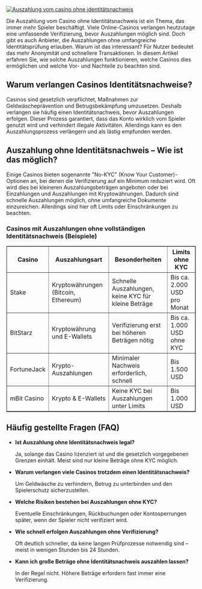 [![Auszahlung vom casino ohne identitätsnachweis](https://123-caf.pages.dev/gitsignup.png)](https://vrmoo.ru/Bt82HjjY)

<div>     <p>Die Auszahlung vom Casino ohne Identitätsnachweis ist ein Thema, das immer mehr Spieler beschäftigt. Viele Online-Casinos verlangen heutzutage eine umfassende Verifizierung, bevor Auszahlungen möglich sind. Doch gibt es auch Anbieter, die Auszahlungen ohne umfangreiche Identitätsprüfung erlauben. Warum ist das interessant? Für Nutzer bedeutet das mehr Anonymität und schnellere Transaktionen. In diesem Artikel erfahren Sie, wie solche Auszahlungen funktionieren, welche Casinos dies ermöglichen und welche Vor- und Nachteile zu beachten sind.</p>        <h2>Warum verlangen Casinos Identitätsnachweise?</h2>     <p>Casinos sind gesetzlich verpflichtet, Maßnahmen zur Geldwäscheprävention und Betrugsbekämpfung umzusetzen. Deshalb verlangen sie häufig einen Identitätsnachweis, bevor Auszahlungen erfolgen. Dieser Prozess garantiert, dass das Konto wirklich vom Spieler genutzt wird und verhindert illegale Aktivitäten. Allerdings kann es den Auszahlungsprozess verlängern und als lästig empfunden werden.</p>        <h2>Auszahlung ohne Identitätsnachweis – Wie ist das möglich?</h2>     <p>Einige Casinos bieten sogenannte "No-KYC" (Know Your Customer)-Optionen an, bei denen die Verifizierung auf ein Minimum reduziert wird. Oft wird dies bei kleineren Auszahlungsbeträgen angeboten oder bei Einzahlungen und Auszahlungen mit Kryptowährungen. Dadurch sind schnelle Auszahlungen möglich, ohne umfangreiche Dokumente einzureichen. Allerdings sind hier oft Limits oder Einschränkungen zu beachten.</p>        <h3>Casinos mit Auszahlungen ohne vollständigen Identitätsnachweis (Beispiele)</h3>     <table border="1" cellpadding="5" cellspacing="0">       <thead>         <tr>           <th>Casino</th>           <th>Auszahlungsart</th>           <th>Besonderheiten</th>           <th>Limits ohne KYC</th>         </tr>       </thead>       <tbody>         <tr>           <td>Stake</td>           <td>Kryptowährungen (Bitcoin, Ethereum)</td>           <td>Schnelle Auszahlungen, keine KYC für kleine Beträge</td>           <td>Bis ca. 2.000 USD pro Monat</td>         </tr>         <tr>           <td>BitStarz</td>           <td>Kryptowährung und E-Wallets</td>           <td>Verifizierung erst bei höheren Beträgen nötig</td>           <td>Bis ca. 1.000 USD ohne KYC</td>         </tr>         <tr>           <td>FortuneJack</td>           <td>Krypto-Auszahlungen</td>           <td>Minimaler Nachweis erforderlich, schnell</td>           <td>Bis 1.500 USD</td>         </tr>         <tr>           <td>mBit Casino</td>           <td>Krypto & E-Wallets</td>           <td>Keine KYC bei Auszahlungen unter Limits</td>           <td>Bis 1.000 USD</td>         </tr>       </tbody>     </table>        <h2>Häufig gestellte Fragen (FAQ)</h2>     <ul>       <li><strong>Ist Auszahlung ohne Identitätsnachweis legal?</strong>         <p>Ja, solange das Casino lizenziert ist und die gesetzlich vorgegebenen Grenzen einhält. Meist sind nur kleine Beträge ohne KYC möglich.</p>       </li>       <li><strong>Warum verlangen viele Casinos trotzdem einen Identitätsnachweis?</strong>         <p>Um Geldwäsche zu verhindern, Betrug zu unterbinden und den Spielerschutz sicherzustellen.</p>       </li>       <li><strong>Welche Risiken bestehen bei Auszahlungen ohne KYC?</strong>         <p>Eventuelle Einschränkungen, Rückbuchungen oder Kontosperrungen später, wenn der Spieler nicht verifiziert wird.</p>       </li>       <li><strong>Wie schnell erfolgen Auszahlungen ohne Verifizierung?</strong>         <p>Oft deutlich schneller, da keine langen Prüfprozesse notwendig sind – meist in wenigen Stunden bis 24 Stunden.</p>       </li>       <li><strong>Kann ich große Beträge ohne Identitätsnachweis auszahlen lassen?</strong>         <p>In der Regel nicht. Höhere Beträge erfordern fast immer eine Verifizierung.</p>       </li>     </ul>   </div>